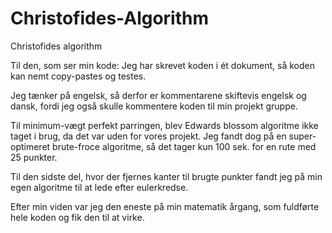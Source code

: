# Christofides-Algorithm
Christofides algorithm

Til den, som ser min kode:
Jeg har skrevet koden i ét dokument, så koden kan nemt copy-pastes og testes.

Jeg tænker på engelsk, så derfor er kommentarene skiftevis engelsk og dansk, fordi jeg også skulle kommentere koden til min projekt gruppe.

Til minimum-vægt perfekt parringen, blev Edwards blossom algoritme ikke taget i brug, da det var uden for vores projekt.
Jeg fandt dog på en super-optimeret brute-froce algoritme, så det tager kun 100 sek. for en rute med 25 punkter.

Til den sidste del, hvor der fjernes kanter til brugte punkter fandt jeg på min egen algoritme til at lede efter eulerkredse.

Efter min viden var jeg den eneste på min matematik årgang, som fuldførte hele koden og fik den til at virke.
